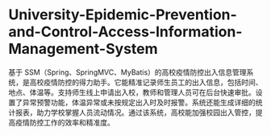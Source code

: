 # University-Epidemic-Prevention-and-Control-Access-Information-Management-System
基于 SSM（Spring、SpringMVC、MyBatis）的高校疫情防控出入信息管理系统，是高校疫情防控的得力助手。它能精准记录师生员工的出入信息，包括时间、地点、体温等。支持师生线上申请出入校，教师和管理人员可在后台快速审批。设置了异常预警功能，体温异常或未按规定出入时及时报警。系统还能生成详细的统计报表，助力学校掌握人员流动情况。通过该系统，高校能加强校园出入管控，提高疫情防控工作的效率和精准度。 
